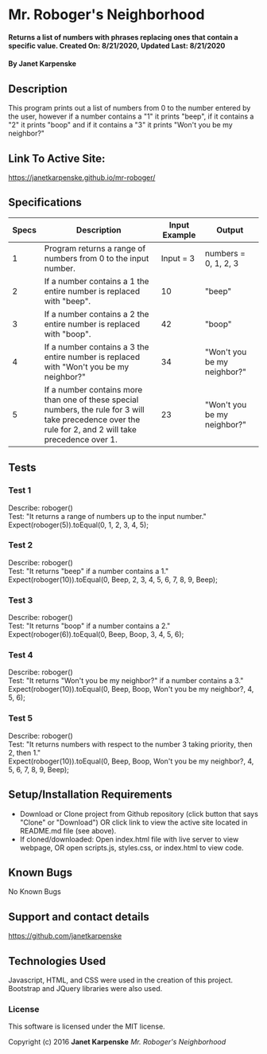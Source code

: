 # Mr. Roboger's Neighborhood

#### Returns a list of numbers with phrases replacing ones that contain a specific value. Created On: 8/21/2020, Updated Last: 8/21/2020

#### By Janet Karpenske

## Description

This program prints out a list of numbers from 0 to the number entered by the user, however if a number contains a "1" it prints "beep", if it contains a "2" it prints "boop" and if it contains a "3" it prints "Won't you be my neighbor?"

## Link To Active Site:
https://janetkarpenske.github.io/mr-roboger/

## Specifications
|Specs| Description | Input Example | Output |
|--|-------------|---------------|--------|
|1| Program returns a range of numbers from 0 to the input number. | Input = 3 | numbers = 0, 1, 2, 3 |
|2| If a number contains a 1 the entire number is replaced with "beep". | 10 | "beep" |
|3| If a number contains a 2 the entire number is replaced with "boop". | 42 | "boop" |
|4| If a number contains a 3 the entire number is replaced with "Won't you be my neighbor?" | 34 | "Won't you be my neighbor?" |
|5| If a number contains more than one of these special numbers, the rule for 3 will take precedence over the rule for 2, and 2 will take precedence over 1. | 23 | "Won't you be my neighbor?"|

## Tests
### Test 1
Describe: roboger() </br>
Test: "It returns a range of numbers up to the input number." </br>
Expect(roboger(5)).toEqual(0, 1, 2, 3, 4, 5);

### Test 2
Describe: roboger() </br>
Test: "It returns "beep" if a number contains a 1." </br>
Expect(roboger(10)).toEqual(0, Beep, 2, 3, 4, 5, 6, 7, 8, 9, Beep);

### Test 3
Describe: roboger() </br>
Test: "It returns "boop" if a number contains a 2." </br>
Expect(roboger(6)).toEqual(0, Beep, Boop, 3, 4, 5, 6);

### Test 4
Describe: roboger() </br>
Test: "It returns "Won't you be my neighbor?" if a number contains a 3." </br>
Expect(roboger(10)).toEqual(0, Beep, Boop, Won't you be my neighbor?, 4, 5, 6);

### Test 5
Describe: roboger() </br>
Test: "It returns numbers with respect to the number 3 taking priority, then 2, then 1." </br>
Expect(roboger(10)).toEqual(0, Beep, Boop, Won't you be my neighbor?, 4, 5, 6, 7, 8, 9, Beep);

## Setup/Installation Requirements

* Download or Clone project from Github repository (click button that says "Clone" or "Download") OR click link to view the active site located in README.md file (see above). 
* If cloned/downloaded: Open index.html file with live server to view webpage, OR open scripts.js, styles.css, or index.html to view code.

## Known Bugs

No Known Bugs

## Support and contact details

https://github.com/janetkarpenske

## Technologies Used

Javascript, HTML, and CSS were used in the creation of this project. Bootstrap and JQuery libraries were also used.

### License

This software is licensed under the MIT license.

Copyright (c) 2016 **Janet Karpenske** _Mr. Roboger's Neighborhood_